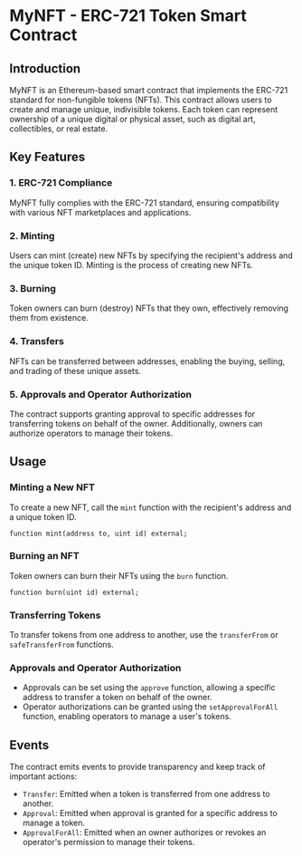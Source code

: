 # MyNFT - ERC-721 Token Smart Contract

## Introduction

MyNFT is an Ethereum-based smart contract that implements the ERC-721 standard for non-fungible tokens (NFTs). This contract allows users to create and manage unique, indivisible tokens. Each token can represent ownership of a unique digital or physical asset, such as digital art, collectibles, or real estate.

## Key Features

### 1. ERC-721 Compliance

MyNFT fully complies with the ERC-721 standard, ensuring compatibility with various NFT marketplaces and applications.

### 2. Minting

Users can mint (create) new NFTs by specifying the recipient's address and the unique token ID. Minting is the process of creating new NFTs.

### 3. Burning

Token owners can burn (destroy) NFTs that they own, effectively removing them from existence.

### 4. Transfers

NFTs can be transferred between addresses, enabling the buying, selling, and trading of these unique assets.

### 5. Approvals and Operator Authorization

The contract supports granting approval to specific addresses for transferring tokens on behalf of the owner. Additionally, owners can authorize operators to manage their tokens.

## Usage

### Minting a New NFT

To create a new NFT, call the `mint` function with the recipient's address and a unique token ID.

```solidity
function mint(address to, uint id) external;
```

### Burning an NFT

Token owners can burn their NFTs using the `burn` function.

```solidity
function burn(uint id) external;
```

### Transferring Tokens

To transfer tokens from one address to another, use the `transferFrom` or `safeTransferFrom` functions.

### Approvals and Operator Authorization

- Approvals can be set using the `approve` function, allowing a specific address to transfer a token on behalf of the owner.
- Operator authorizations can be granted using the `setApprovalForAll` function, enabling operators to manage a user's tokens.

## Events

The contract emits events to provide transparency and keep track of important actions:

- `Transfer`: Emitted when a token is transferred from one address to another.
- `Approval`: Emitted when approval is granted for a specific address to manage a token.
- `ApprovalForAll`: Emitted when an owner authorizes or revokes an operator's permission to manage their tokens.



